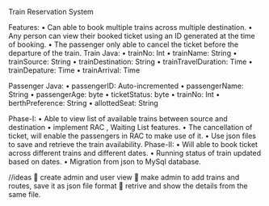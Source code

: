 Train Reservation System

Features:
•	Can able to book multiple trains across multiple destination.
•	Any person can view their booked ticket using an ID generated at the time of booking.
•	The passenger only able to cancel the ticket before the departure of the train.
Train Java:
•	trainNo: Int
•	trainName: String
•	trainSource: String
•	trainDestination: String
•	trainTravelDuration: Time
•	trainDepature: Time
•	trainArrival: Time

Passenger Java:
•	passengerID: Auto-incremented
•	passengerName: String
•	passengerAge: byte
•	ticketStatus: byte
•	trainNo: Int
•	berthPreference: String
•	allottedSeat: String

Phase-I:
•	Able to view list of available trains between source and destination
•	implement RAC , Waiting List features.
•	The cancellation of ticket, will enable the passengers in RAC to make use of it.
•	Use json files to save and retrieve the train availability.
Phase-II:
•	Will able to book ticket across different trains and different dates.
•	Running status of train updated based on dates.
•	Migration from json to MySql database. 

//ideas
	create admin and user view
	make admin to add trains and routes, save it as json file format
	retrive and show the details from the same file.
